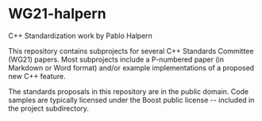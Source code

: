 # WG21-halpern
C++ Standardization work by Pablo Halpern

This repository contains subprojects for several C++ Standards Committee (WG21) papers.
Most subprojects include a P-numbered paper (in Markdown or Word format) and/or example
implementations of a proposed new C++ feature.

The standards proposals in this repository are in the public domain.  Code samples are
typically licensed under the Boost public license -- included in the project subdirectory.
